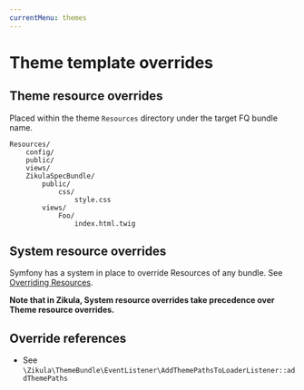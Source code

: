 ```yaml
---
currentMenu: themes
---
```

# Theme template overrides

## Theme resource overrides

Placed within the theme `Resources` directory under the target FQ bundle name.

```
Resources/
    config/
    public/
    views/
    ZikulaSpecBundle/
        public/
            css/
                style.css
        views/
            Foo/
                index.html.twig
```

## System resource overrides

Symfony has a system in place to override Resources of any bundle. See 
[Overriding Resources](https://symfony.com/doc/current/bundles/override.html#templates).

**Note that in Zikula, System resource overrides take precedence over Theme resource overrides.**

## Override references

- See `\Zikula\ThemeBundle\EventListener\AddThemePathsToLoaderListener::addThemePaths`
